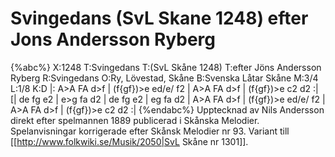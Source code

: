# Svingedans (SvL Skane 1248) efter Jons Andersson Ryberg

{%abc%}
X:1248
T:Svingedans
T:(SvL Skåne 1248)
T:efter Jöns Andersson Ryberg
R:Svingedans
O:Ry, Lövestad, Skåne
B:Svenska Låtar Skåne
M:3/4
L:1/8
K:D
|: A>A FA d>f | (f{gf})>e ed/e/ f2 | A>A FA d>f | (f{gf})>e c2 d2 :|
[| de fg e2 | e>g fa d2 | de fg e2 | eg fa d2 |
A>A FA d>f | (f{gf})>e ed/e/ f2 | A>A FA d>f | (f{gf})>e c2 d2 :|
{%endabc%}
Upptecknad av Nils Andersson direkt efter spelmannen 1889 publicerad i Skånska Melodier. Spelanvisningar korrigerade efter Skånsk Melodier nr 93.
Variant till [[http://www.folkwiki.se/Musik/2050|SvL Skåne nr 1301]].

